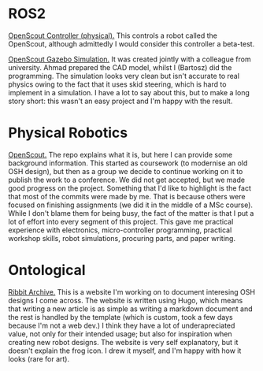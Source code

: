# ROS2
[OpenScout Controller (physical).](https://github.com/ilovemicroplastics/OpenScoutV1-1/tree/main/Software/Controller)
This controls a robot called the OpenScout, although admittedly I would consider this controller a beta-test. 

[OpenScout Gazebo Simulation.](https://github.com/ilovemicroplastics/OpenScoutV1-1/tree/main/Software/simulation/openscout_ws)
It was created jointly with a colleague from university. Ahmad prepared the CAD model, whilst I (Bartosz) did the programming.
The simulation looks very clean but isn't accurate to real physics owing to the fact that it uses skid steering, which is hard to implement in a simulation.
I have a lot to say about this, but to make a long story short: this wasn't an easy project and I'm happy with the result.

# Physical Robotics
[OpenScout.](https://github.com/ilovemicroplastics/OpenScoutV1-1)
The repo explains what it is, but here I can provide some background information.
This started as coursework (to modernise an old OSH design), but then as a group we decide to continue working on it to publish the work to a conference.
We did not get accepted, but we made good progress on the project.
Something that I'd like to highlight is the fact that most of the commits were made by me.
That is because others were focused on finishing assignments (we did it in the middle of a MSc course).
While I don't blame them for being busy, the fact of the matter is that I put a lot of effort into every segment of this project.
This gave me practical experience with electronics, micro-controller programming, practical workshop skills, robot simulations, procuring parts, and paper writing.

# Ontological
[Ribbit Archive.](https://ilovemicroplastics.github.io/ribbit-archive/)
This is a website I'm working on to document interesing OSH designs I come across.
The website is written using Hugo, which means that writing a new article is as simple as writing a markdown document and the rest is handled by the template (which is custom, took a few days because I'm not a web dev.)
I think they have a lot of underapreciated value, not only for their intended usage; but also for inspiration when creating new robot designs.
The website is very self explanatory, but it doesn't explain the frog icon.
I drew it myself, and I'm happy with how it looks (rare for art).
